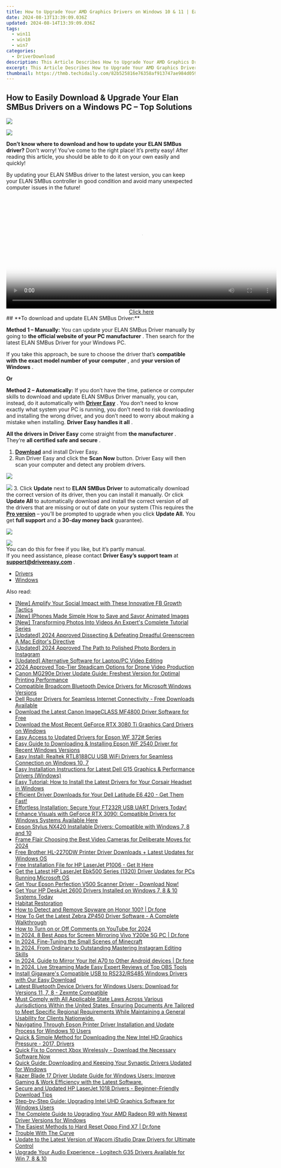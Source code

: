 ```yaml
---
title: How to Upgrade Your AMD Graphics Drivers on Windows 10 & 11 | Easy Guide
date: 2024-08-13T13:39:09.036Z
updated: 2024-08-14T13:39:09.036Z
tags:
  - win11
  - win10
  - win7
categories:
  - DriverDownload
description: This Article Describes How to Upgrade Your AMD Graphics Drivers on Windows 10 & 11 | Easy Guide
excerpt: This Article Describes How to Upgrade Your AMD Graphics Drivers on Windows 10 & 11 | Easy Guide
thumbnail: https://thmb.techidaily.com/82b525816e76358af913747ae984d059f5f8a464efd989151aa021dad93dd957.jpg
---
```


## How to Easily Download & Upgrade Your Elan SMBus Drivers on a Windows PC – Top Solutions

<!-- affiliate ads begin -->
<a href="https://shop.manycam.com/order/checkout.php?PRODS=17729331&QTY=1&AFFILIATE=108875&CART=1"><img src="https://secure.avangate.com/images/merchant/8230bea7d54bcdf99cdfe85cb07313d5/mcaffbanner600x500.png" border="0"></a>
<!-- affiliate ads end -->
![](https://images.drivereasy.com/wp-content/uploads/2019/01/Snap912-300x204.png)

 **Don’t know where to download and how to update your ELAN SMBus driver?** Don’t worry! You’ve come to the right place! It’s pretty easy! After reading this article, you should be able to do it on your own easily and quickly!

 By updating your ELAN SMBus driver to the latest version, you can keep your ELAN SMBus controller in good condition and avoid many unexpected computer issues in the future!

<!-- affiliate ads begin -->
<span id="1993652">
					<video width="720" height="300" style="cursor:pointer"
           poster="//a.impactradius-go.com/display-clicktoplayimage/1993652.jpeg"
           onclick="if(!this.playClicked){this.play();this.setAttribute('controls',true);this.playClicked=true;}">
	   <source src="//a.impactradius-go.com/display-ad/22993-1993652">
	   <img src="//a.impactradius-go.com/display-clicktoplayimage/1993652.jpeg" style="border: none; height: 100%; width: 100%; object-fit: contain">
	</video>
	<div style="width:720px;text-align:center"><a href="javascript:window.open(decodeURIComponent('https%3A%2F%2Fhomestyler.sjv.io%2Fc%2F5597632%2F1993652%2F22993'), '_blank');void(0);">Click here</a></div>
</span>
<img height="0" width="0" src="https://imp.pxf.io/i/5597632/1993652/22993" style="position:absolute;visibility:hidden;" border="0" />
<!-- affiliate ads end -->
## **To download and update ELAN SMBus Driver:**

**Method 1 – Manually:**  You can update your ELAN SMBus Driver manually by going to **the official website of your PC manufacturer** . Then search for the latest ELAN SMBus Driver for your Windows PC.

 If you take this approach, be sure to choose the driver that’s **compatible with the exact model number of your computer** , and **your version of Windows** .

**Or**

**Method 2 – Automatically:**   If you don’t have the time, patience or computer skills to download and update ELAN SMBus Driver manually, you can, instead, do it automatically with **[Driver Easy](https://tools.techidaily.com/drivereasy/download/)**  .  You don’t need to know exactly what system your PC is running, you don’t need to risk downloading and installing the wrong driver, and you don’t need to worry about making a mistake when installing. **Driver Easy handles it all** .

**All the drivers in Driver Easy** come straight from **the manufacturer** . They‘re **all certified safe and secure** .

1. **[Download](https://tools.techidaily.com/drivereasy/download/)**  and install Driver Easy.
2. Run Driver Easy and click the **Scan Now**  button. Driver Easy will then scan your computer and detect any problem drivers.  
<!-- affiliate ads begin -->
<a href="https://store.bitdefender.com/affiliate.php?ACCOUNT=BITLATIN&AFFILIATE=108875&PATH=http%3A%2F%2Fwww.bitdefender.com%2Fbusiness%3FAFFILIATE%3D108875%26RESOURCE%3D30%2525%2BOff%2Ball%2BGravityZone%2BProducts"><img src="https://www.bitdefender.com/content/dam/bitdefender/business/campaign/1200X628.png" border="0"></a>
<!-- affiliate ads end -->
![](https://images.drivereasy.com/wp-content/uploads/2019/01/snap000265.png)
3. Click **Update**  next to **ELAN SMBus Driver** to automatically download the correct version of its driver, then you can install it manually. Or click **Update All**  to automatically download and install the correct version of _all_  the drivers that are missing or out of date on your system (This requires the **[Pro version](https://tools.techidaily.com/drivereasy/download/)**  – you’ll be prompted to upgrade when you click **Update All.** You get **full support**  and a **30-day money back**  guarantee).  
<!-- affiliate ads begin -->
<a href="https://shop.incomedia.eu/order/checkout.php?PRODS=39655089&QTY=1&AFFILIATE=108875&CART=1"><img src="https://incomedia.eu/files/images/affiliates/wa/01_WA_728x90.jpg" border="0"></a>
<!-- affiliate ads end -->
![](https://images.drivereasy.com/wp-content/uploads/2019/01/snap000266.png)  
 You can do this for free if you like, but it’s partly manual.  
 If you need assistance, please contact **Driver Easy’s support team** at [**support@drivereasy.com**](https://tools.techidaily.com/drivereasy/download/) .

* [Drivers](https://tools.techidaily.com/drivereasy/download/)
* [Windows](https://tools.techidaily.com/drivereasy/download/)

<ins class="adsbygoogle"
     style="display:block"
     data-ad-format="autorelaxed"
     data-ad-client="ca-pub-7571918770474297"
     data-ad-slot="1223367746"></ins>



<ins class="adsbygoogle"
     style="display:block"
     data-ad-client="ca-pub-7571918770474297"
     data-ad-slot="8358498916"
     data-ad-format="auto"
     data-full-width-responsive="true"></ins>

<span class="atpl-alsoreadstyle">Also read:</span>
<div><ul>
<li><a href="https://facebook-video-content.techidaily.com/new-amplify-your-social-impact-with-these-innovative-fb-growth-tactics/"><u>[New] Amplify Your Social Impact with These Innovative FB Growth Tactics</u></a></li>
<li><a href="https://extra-guidance.techidaily.com/new-iphones-made-simple-how-to-save-and-savor-animated-images/"><u>[New] IPhones Made Simple  How to Save and Savor Animated Images</u></a></li>
<li><a href="https://some-guidance.techidaily.com/new-transforming-photos-into-videos-an-experts-complete-tutorial-series/"><u>[New] Transforming Photos Into Videos  An Expert's Complete Tutorial Series</u></a></li>
<li><a href="https://facebook-record-videos.techidaily.com/updated-2024-approved-dissecting-and-defeating-dreadful-greenscreen-a-mac-editors-directive/"><u>[Updated] 2024 Approved  Dissecting & Defeating Dreadful Greenscreen  A Mac Editor's Directive</u></a></li>
<li><a href="https://instagram-clips.techidaily.com/updated-2024-approved-the-path-to-polished-photo-borders-in-instagram/"><u>[Updated] 2024 Approved  The Path to Polished Photo Borders in Instagram</u></a></li>
<li><a href="https://extra-resources.techidaily.com/updated-alternative-software-for-laptoppc-video-editing/"><u>[Updated] Alternative Software for Laptop/PC Video Editing</u></a></li>
<li><a href="https://some-guidance.techidaily.com/2024-approved-top-tier-steadicam-options-for-drone-video-production/"><u>2024 Approved  Top-Tier Steadicam Options for Drone Video Production</u></a></li>
<li><a href="https://win-dash.techidaily.com/canon-mg290e-driver-update-guide-freshest-version-for-optimal-printing-performance/"><u>Canon MG290e Driver Update Guide: Freshest Version for Optimal Printing Performance</u></a></li>
<li><a href="https://win-dash.techidaily.com/compatible-broadcom-bluetooth-device-drivers-for-microsoft-windows-versions/"><u>Compatible Broadcom Bluetooth Device Drivers for Microsoft Windows Versions</u></a></li>
<li><a href="https://win-dash.techidaily.com/dell-router-drivers-for-seamless-internet-connectivity-free-downloads-available/"><u>Dell Router Drivers for Seamless Internet Connectivity - Free Downloads Available</u></a></li>
<li><a href="https://win-dash.techidaily.com/download-the-latest-canon-imageclass-mf4800-driver-software-for-free/"><u>Download the Latest Canon ImageCLASS MF4800 Driver Software for Free</u></a></li>
<li><a href="https://win-dash.techidaily.com/1722972921810-download-the-most-recent-geforce-rtx-3080-ti-graphics-card-drivers-on-windows/"><u>Download the Most Recent GeForce RTX 3080 Ti Graphics Card Drivers on Windows</u></a></li>
<li><a href="https://win-dash.techidaily.com/easy-access-to-updated-drivers-for-epson-wf-372-series/"><u>Easy Access to Updated Drivers for Epson WF 372# Series</u></a></li>
<li><a href="https://win-dash.techidaily.com/easy-guide-to-downloading-and-installing-epson-wf-2540-driver-for-recent-windows-versions/"><u>Easy Guide to Downloading & Installing Epson WF 2540 Driver for Recent Windows Versions</u></a></li>
<li><a href="https://win-dash.techidaily.com/easy-install-realtek-rtl8188cu-usb-wifi-drivers-for-seamless-connection-on-windows-10-7/"><u>Easy Install: Realtek RTL8188CU USB WiFi Drivers for Seamless Connection on Windows 10, 7</u></a></li>
<li><a href="https://win-dash.techidaily.com/easy-installation-instructions-for-latest-dell-g15-graphics-and-performance-drivers-windows/"><u>Easy Installation Instructions for Latest Dell G15 Graphics & Performance Drivers (Windows)</u></a></li>
<li><a href="https://win-dash.techidaily.com/easy-tutorial-how-to-install-the-latest-drivers-for-your-corsair-headset-in-windows/"><u>Easy Tutorial: How to Install the Latest Drivers for Your Corsair Headset in Windows</u></a></li>
<li><a href="https://win-dash.techidaily.com/1722976103075-efficient-driver-downloads-for-your-dell-latitude-e6-420-get-them-fast/"><u>Efficient Driver Downloads for Your Dell Latitude E6 420 - Get Them Fast!</u></a></li>
<li><a href="https://win-dash.techidaily.com/1722974616499-effortless-installation-secure-your-ft232r-usb-uart-drivers-today/"><u>Effortless Installation: Secure Your FT232R USB UART Drivers Today!</u></a></li>
<li><a href="https://win-dash.techidaily.com/1722966830971-enhance-visuals-with-geforce-rtx-3090-compatible-drivers-for-windows-systems-available-here/"><u>Enhance Visuals with GeForce RTX 3090: Compatible Drivers for Windows Systems Available Here</u></a></li>
<li><a href="https://win-dash.techidaily.com/epson-stylus-nx420-installable-drivers-compatible-with-windows-7-8-and-10/"><u>Epson Stylus NX420 Installable Drivers: Compatible with Windows 7, 8 and 10</u></a></li>
<li><a href="https://fox-access.techidaily.com/frame-flair-choosing-the-best-video-cameras-for-deliberate-moves-for-2024/"><u>Frame Flair  Choosing the Best Video Cameras for Deliberate Moves for 2024</u></a></li>
<li><a href="https://win-dash.techidaily.com/free-brother-hl-2270dw-printer-driver-downloads-plus-latest-updates-for-windows-os/"><u>Free Brother HL-2270DW Printer Driver Downloads + Latest Updates for Windows OS</u></a></li>
<li><a href="https://win-dash.techidaily.com/free-installation-file-for-hp-laserjet-p1006-get-it-here/"><u>Free Installation File for HP LaserJet P1006 - Get It Here</u></a></li>
<li><a href="https://win-dash.techidaily.com/get-the-latest-hp-laserjet-ebk500-series-1320-driver-updates-for-pcs-running-microsoft-os/"><u>Get the Latest HP LaserJet Ebk500 Series (1320) Driver Updates for PCs Running Microsoft OS</u></a></li>
<li><a href="https://win-dash.techidaily.com/get-your-epson-perfection-v500-scanner-driver-download-now/"><u>Get Your Epson Perfection V500 Scanner Driver - Download Now!</u></a></li>
<li><a href="https://win-dash.techidaily.com/get-your-hp-deskjet-2600-drivers-installed-on-windows-7-8-and-10-systems-today/"><u>Get Your HP DeskJet 2600 Drivers Installed on Windows 7, 8 & 10 Systems Today</u></a></li>
<li><a href="https://win-dash.techidaily.com/habitat-restoration/"><u>Habitat Restoration</u></a></li>
<li><a href="https://android-location-track.techidaily.com/how-to-detect-and-remove-spyware-on-honor-100-drfone-by-drfone-virtual-android/"><u>How to Detect and Remove Spyware on Honor 100? | Dr.fone</u></a></li>
<li><a href="https://win-dash.techidaily.com/how-to-get-the-latest-zebra-zp450-driver-software-a-complete-walkthrough/"><u>How To Get the Latest Zebra ZP450 Driver Software - A Complete Walkthrough</u></a></li>
<li><a href="https://youtube-zero.techidaily.com/o-turn-on-or-off-comments-on-youtube-for-2024/"><u>How to Turn on or Off Comments on YouTube for 2024</u></a></li>
<li><a href="https://screen-mirror.techidaily.com/in-2024-8-best-apps-for-screen-mirroring-vivo-y200e-5g-pc-drfone-by-drfone-android/"><u>In 2024, 8 Best Apps for Screen Mirroring Vivo Y200e 5G PC | Dr.fone</u></a></li>
<li><a href="https://vp-tips.techidaily.com/in-2024-fine-tuning-the-small-scenes-of-minecraft/"><u>In 2024, Fine-Tuning the Small Scenes of Minecraft</u></a></li>
<li><a href="https://instagram-clips.techidaily.com/in-2024-from-ordinary-to-outstanding-mastering-instagram-editing-skills/"><u>In 2024, From Ordinary to Outstanding  Mastering Instagram Editing Skills</u></a></li>
<li><a href="https://screen-mirror.techidaily.com/in-2024-guide-to-mirror-your-itel-a70-to-other-android-devices-drfone-by-drfone-android/"><u>In 2024, Guide to Mirror Your Itel A70 to Other Android devices | Dr.fone</u></a></li>
<li><a href="https://screen-sharing-recording.techidaily.com/in-2024-live-streaming-made-easy-expert-reviews-of-top-obs-tools/"><u>In 2024, Live Streaming Made Easy  Expert Reviews of Top OBS Tools</u></a></li>
<li><a href="https://win-dash.techidaily.com/install-gigawares-compatible-usb-to-rs232rs485-windows-drivers-with-our-easy-download/"><u>Install Gigaware's Compatible USB to RS232/RS485 Windows Drivers with Our Easy Download</u></a></li>
<li><a href="https://win-dash.techidaily.com/latest-bluetooth-device-drivers-for-windows-users-download-for-versions-11-7-8-zexmte-compatible/"><u>Latest Bluetooth Device Drivers for Windows Users: Download for Versions 11, 7, 8 - Zexmte Compatible</u></a></li>
<li><a href="https://win-dash.techidaily.com/must-comply-with-all-applicable-state-laws-across-various-jurisdictions-within-the-united-states-ensuring-documents-are-tailored-to-meet-specific-regional-r236/"><u>Must Comply with All Applicable State Laws Across Various Jurisdictions Within the United States, Ensuring Documents Are Tailored to Meet Specific Regional Requirements While Maintaining a General Usability for Clients Nationwide.</u></a></li>
<li><a href="https://win-dash.techidaily.com/navigating-through-epson-printer-driver-installation-and-update-process-for-windows-10-users/"><u>Navigating Through Epson Printer Driver Installation and Update Process for Windows 10 Users</u></a></li>
<li><a href="https://win-dash.techidaily.com/quick-and-simple-method-for-downloading-the-new-intel-hd-graphics-pressure-2017-drivers/"><u>Quick & Simple Method for Downloading the New Intel HD Graphics Pressure - 2017, Drivers</u></a></li>
<li><a href="https://win-dash.techidaily.com/1722977644569-quick-fix-to-connect-xbox-wirelessly-download-the-necessary-software-now/"><u>Quick Fix to Connect Xbox Wirelessly - Download the Necessary Software Now</u></a></li>
<li><a href="https://win-dash.techidaily.com/1722976753801-quick-guide-downloading-and-keeping-your-synaptic-drivers-updated-for-windows/"><u>Quick Guide: Downloading and Keeping Your Synaptic Drivers Updated for Windows</u></a></li>
<li><a href="https://win-dash.techidaily.com/razer-blade-17-driver-update-guide-for-windows-users-improve-gaming-and-work-efficiency-with-the-latest-software/"><u>Razer Blade 17 Driver Update Guide for Windows Users: Improve Gaming & Work Efficiency with the Latest Software.</u></a></li>
<li><a href="https://win-dash.techidaily.com/secure-and-updated-hp-laserjet-1018-drivers-beginner-friendly-download-tips/"><u>Secure and Updated HP LaserJet 1018 Drivers - Beginner-Friendly Download Tips</u></a></li>
<li><a href="https://win-dash.techidaily.com/step-by-step-guide-upgrading-intel-uhd-graphics-software-for-windows-users/"><u>Step-by-Step Guide: Upgrading Intel UHD Graphics Software for Windows Users</u></a></li>
<li><a href="https://win-dash.techidaily.com/the-complete-guide-to-upgrading-your-amd-radeon-r9-with-newest-driver-versions-for-windows/"><u>The Complete Guide to Upgrading Your AMD Radeon R9 with Newest Driver Versions for Windows</u></a></li>
<li><a href="https://techidaily.com/the-easiest-methods-to-hard-reset-oppo-find-x7-drfone-by-drfone-reset-android-reset-android/"><u>The Easiest Methods to Hard Reset Oppo Find X7 | Dr.fone</u></a></li>
<li><a href="https://win-dash.techidaily.com/trouble-with-the-curve/"><u>Trouble With The Curve</u></a></li>
<li><a href="https://win-dash.techidaily.com/update-to-the-latest-version-of-wacom-istudio-draw-drivers-for-ultimate-control/"><u>Update to the Latest Version of Wacom iStudio Draw Drivers for Ultimate Control</u></a></li>
<li><a href="https://win-dash.techidaily.com/upgrade-your-audio-experience-logitech-g35-drivers-available-for-win-7-8-and-10/"><u>Upgrade Your Audio Experience - Logitech G35 Drivers Available for Win 7, 8 & 10</u></a></li>
</ul></div>
